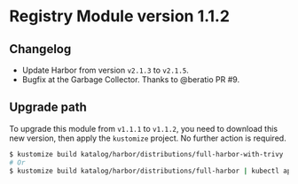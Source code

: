 # Registry Module version 1.1.2


## Changelog

- Update Harbor from version `v2.1.3` to `v2.1.5`.
- Bugfix at the Garbage Collector. Thanks to @beratio PR #9.

## Upgrade path

To upgrade this module from `v1.1.1` to `v1.1.2`, you need to download this new version, then apply the
`kustomize` project. No further action is required.

```bash
$ kustomize build katalog/harbor/distributions/full-harbor-with-trivy | kubectl apply -f -
# Or
$ kustomize build katalog/harbor/distributions/full-harbor | kubectl apply -f -
```
